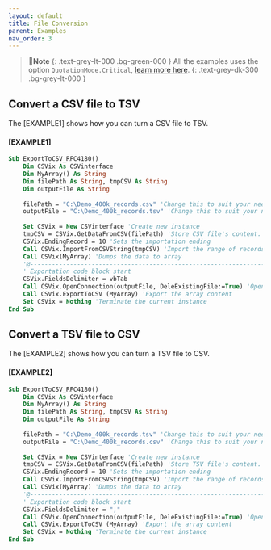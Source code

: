 ```yaml
---
layout: default
title: File Conversion
parent: Examples
nav_order: 3
---
```


>📝**Note**
>{: .text-grey-lt-000 .bg-green-000 }
>All the examples uses the option `QuotationMode.Critical`, [learn more here](https://ws-garcia.github.io/VBA-CSV-interface/api/enumerations/quotationmode.html).
{: .text-grey-dk-300 .bg-grey-lt-000 }

## Convert a CSV file to TSV

The \[EXAMPLE1\] shows how you can turn a CSV file to TSV. 

#### [EXAMPLE1]

```vb
Sub ExportToCSV_RFC4180()
	Dim CSVix As CSVinterface
	Dim MyArray() As String
	Dim filePath As String, tmpCSV As String
	Dim outputFile As String
	
	filePath = "C:\Demo_400k_records.csv" 'Change this to suit your needs
	outputFile = "C:\Demo_400k_records.tsv" 'Change this to suit your needs
	
	Set CSVix = New CSVinterface 'Create new instance
	tmpCSV = CSVix.GetDataFromCSV(filePath) 'Store CSV file's content.
	CSVix.EndingRecord = 10 'Sets the importation ending
	Call CSVix.ImportFromCSVString(tmpCSV) 'Import the range of records
	Call CSVix(MyArray) 'Dumps the data to array
	'@---------------------------------------------------------------------------------
	' Exportation code block start
	CSVix.FieldsDelimiter = vbTab
	Call CSVix.OpenConnection(outputFile, DeleExistingFile:=True) 'Open a physical connection to the TSV file
	Call CSVix.ExportToCSV (MyArray) 'Export the array content
	Set CSVix = Nothing 'Terminate the current instance
End Sub
```

## Convert a TSV file to CSV

The \[EXAMPLE2\] shows how you can turn a TSV file to CSV. 

#### [EXAMPLE2]

```vb
Sub ExportToCSV_RFC4180()
	Dim CSVix As CSVinterface
	Dim MyArray() As String
	Dim filePath As String, tmpCSV As String
	Dim outputFile As String
	
	filePath = "C:\Demo_400k_records.tsv" 'Change this to suit your needs
	outputFile = "C:\Demo_400k_records.csv" 'Change this to suit your needs
	
	Set CSVix = New CSVinterface 'Create new instance
	tmpCSV = CSVix.GetDataFromCSV(filePath) 'Store TSV file's content.
	CSVix.EndingRecord = 10 'Sets the importation ending
	Call CSVix.ImportFromCSVString(tmpCSV) 'Import the range of records
	Call CSVix(MyArray) 'Dumps the data to array
	'@---------------------------------------------------------------------------------
	' Exportation code block start
	CSVix.FieldsDelimiter = ","
	Call CSVix.OpenConnection(outputFile, DeleExistingFile:=True) 'Open a physical connection to the CSV file
	Call CSVix.ExportToCSV (MyArray) 'Export the array content
	Set CSVix = Nothing 'Terminate the current instance
End Sub
```